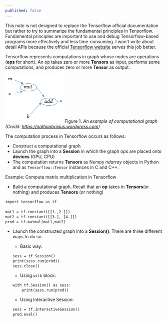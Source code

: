 ```yaml
---
published: false
---
```

This note is not designed to replace the Tensorflow official documentation but rather to try to summarize the fundamental principles in Tensorflow. Fundamental principles are important to use and debug Tensorflow-based programs more effectively and less time-consuming. I won't write about detail APIs because the official [Tensorflow website](https://www.tensorflow.org/) serves this job better.    

Tensorflow represents computations in graph whose nodes are operations (**ops** for short). An op takes zero or more **Tensors** as input, performs some computations, and produces zero or more **Tensor** as output. 

![computational graph](/images/comp_graph.png)
Figure 1. *An example of computational graph (Credit: https://nathanbrixius.wordpress.com)*   

The computation process in Tensorflow occurs as follows:
* Construct a computational graph  
* Launch the graph into a **Session** in which the graph ops are placed onto **devices** (GPU, CPU)  
* The computation returns **Tensors** as Numpy *ndarray* objects in Python and as `Tensorflow::Tensor` instances in C and C++.  

Example:  Compute matrix multiplication in Tensorflow  


* Build a computational graph. Recall that an **op** takes in **Tensors**(or nothing)  and produces **Tensors** (or nothing)   

```
import tensorflow as tf   

mat1 = tf.constant([[1.,2.]])
mat2 = tf.constant([[3.], [4.]])
prod = tf.matmul(mat1,mat2)
```  

* Launch the constructed graph into a **Session()**. There are three different ways to do so. 
	* Basic way: 
    
    ```
    sess = tf.Session()
    print(sess.run(prod))
    sess.close() 
    ```   
    * Using `with` block:  
    
    ```
    with tf.Session() as sess:
    	print(sess.run(prod))
    ```  
    * Using Interactive Session:  
    
    ```
    sess = tf.InteractiveSession()
    prod.eval() 
    ```